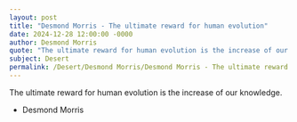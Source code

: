 ```yaml
---
layout: post
title: "Desmond Morris - The ultimate reward for human evolution"
date: 2024-12-28 12:00:00 -0000
author: Desmond Morris
quote: "The ultimate reward for human evolution is the increase of our knowledge."
subject: Desert
permalink: /Desert/Desmond Morris/Desmond Morris - The ultimate reward for human evolution
---
```


The ultimate reward for human evolution is the increase of our knowledge.

- Desmond Morris
